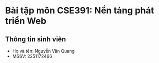 # Bài tập môn CSE391: Nền tảng phát triển Web

## Thông tin sinh viên
- Họ và tên: Nguyễn Văn Quang
- MSSV: 2251172466


